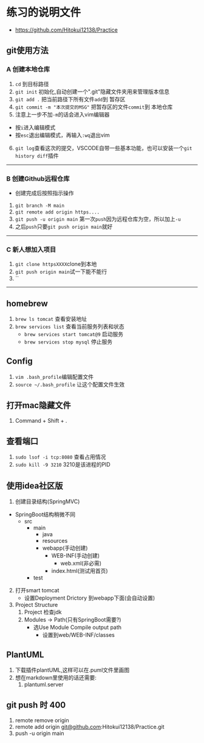 # 练习的说明文件
- https://github.com/Hitokui12138/Practice
## git使用方法
### A 创建本地仓库
1. `cd` 到目标路径
2. `git init` 初始化,自动创建一个".git"隐藏文件夹用来管理版本信息
3. `git add .` 把当前路径下所有文件`add`到 暂存区
4. `git commit -m "本次提交的MSG"` 把暂存区的文件`commit`到 本地仓库
5. 注意上一步不加`-m`的话会进入vim编辑器
- 按`i`进入编辑模式
- 按`esc`退出编辑模式，再输入`:wq`退出vim
6. `git log`查看这次的提交，VSCODE自带一些基本功能，也可以安装一个`git history diff`插件
----
### B 创建Github远程仓库
- 创建完成后按照指示操作
1. `git branch -M main`
2. `git remote add origin https....`
3. `git push -u origin main` 第一次`push`因为远程仓库为空，所以加上`-u`
4. 之后`push`只要`git push origin main`就好
----
### C 新人想加入项目
1. `git clone httpsXXXX`clone到本地
2. `git push origin main`试一下能不能行
3. ``
----
## homebrew
1. `brew ls tomcat` 查看安装地址
2. `brew services list` 查看当前服务列表和状态
    - `brew services start tomcat@9` 启动服务
    - `brew services stop mysql` 停止服务

## Config
1. `vim .bash_profile`编辑配置文件
2. `source ~/.bash_profile` 让这个配置文件生效

## 打开mac隐藏文件
1. Command + Shift + .
## 查看端口
1. `sudo lsof -i tcp:8080` 查看占用情况
2. `sudo kill -9 3210` 3210是该进程的PID

## 使用idea社区版
1. 创建目录结构(SpringMVC)
- SpringBoot结构稍微不同
    - src
        - main
            - java
            - resources
            - webapp(手动创建)
                - WEB-INF(手动创建)
                    - web.xml(非必需)
                - index.html(测试用首页)
        - test
2. 打开smart tomcat
    - 设置Deployment Drictory 到webapp下面(会自动设置)
3. Project Structure
    1. Project 检查jdk
    2. Modules -> Path(只有SpringBoot需要?)
        - 选Use Module Compile output path
            - 设置到web/WEB-INF/classes

## PlantUML
1. 下载插件plantUML,这样可以在.puml文件里画图
2. 想在markdown里使用的话还需要:
    1. plantuml.server

## git push 时 400
1. remote remove origin
2. remote add origin git@github.com:Hitokui12138/Practice.git
3. push -u origin main
